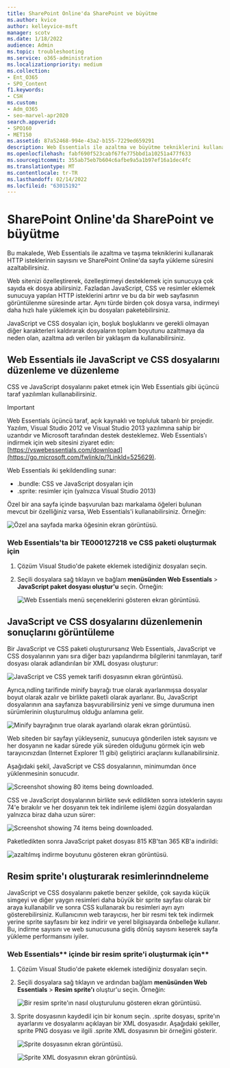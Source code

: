 ```yaml
---
title: SharePoint Online'da SharePoint ve büyütme
ms.author: kvice
author: kelleyvice-msft
manager: scotv
ms.date: 1/18/2022
audience: Admin
ms.topic: troubleshooting
ms.service: o365-administration
ms.localizationpriority: medium
ms.collection:
- Ent_O365
- SPO_Content
f1.keywords:
- CSH
ms.custom:
- Adm_O365
- seo-marvel-apr2020
search.appverid:
- SPO160
- MET150
ms.assetid: 87a52468-994e-43a2-b155-7229ed659291
description: Web Essentials ile azaltma ve büyütme tekniklerini kullanarak HTTP isteklerini ve SharePoint Online'da sayfa yükleme süresini azaltmayı öğrenin.
ms.openlocfilehash: fabf690f523cabf67fe775bbd1a10251a477f633
ms.sourcegitcommit: 355ab75eb7b604c6afbe9a5a1b97ef16a1dec4fc
ms.translationtype: MT
ms.contentlocale: tr-TR
ms.lasthandoff: 02/14/2022
ms.locfileid: "63015192"
---
```

# <a name="minification-and-bundling-in-sharepoint-online"></a>SharePoint Online'da SharePoint ve büyütme

Bu makalede, Web Essentials ile azaltma ve taşıma tekniklerini kullanarak HTTP isteklerinin sayısını ve SharePoint Online'da sayfa yükleme süresini azaltabilirsiniz.
  
Web sitenizi özelleştirerek, özelleştirmeyi desteklemek için sunucuya çok sayıda ek dosya abilirsiniz. Fazladan JavaScript, CSS ve resimler eklemek sunucuya yapılan HTTP isteklerini artırır ve bu da bir web sayfasının görüntülenme süresinde artar. Aynı türde birden çok dosya varsa, indirmeyi daha hızlı hale yüklemek için bu dosyaları paketebilirsiniz.
  
JavaScript ve CSS dosyaları için, boşluk boşluklarını ve gerekli olmayan diğer karakterleri kaldırarak dosyaların toplam boyutunu azaltmaya da neden olan, azaltma adı verilen bir yaklaşım da kullanabilirsiniz.
  
## <a name="minification-and-bundling-javascript-and-css-files-with-web-essentials"></a>Web Essentials ile JavaScript ve CSS dosyalarını düzenleme ve düzenleme

CSS ve JavaScript dosyalarını paket etmek için Web Essentials gibi üçüncü taraf yazılımları kullanabilirsiniz.
  
> [!IMPORTANT]
> Web Essentials üçüncü taraf, açık kaynaklı ve topluluk tabanlı bir projedir. Yazılım, Visual Studio 2012 ve Visual Studio 2013 yazılımına sahip bir uzantıdır ve Microsoft tarafından destek desteklemez. Web Essentials'ı indirmek için web sitesini ziyaret edin: [https://vswebessentials.com/download](https://go.microsoft.com/fwlink/p/?LinkId=525629).
  
Web Essentials iki şekildendling sunar:
  
- .bundle: CSS ve JavaScript dosyaları için
- .sprite: resimler için (yalnızca Visual Studio 2013)

Özel bir ana sayfa içinde başvurulan bazı markalama öğeleri bulunan mevcut bir özelliğiniz varsa, Web Essentials'i kullanabilirsiniz. Örneğin:
  
![Özel ana sayfada marka öğesinin ekran görüntüsü.](../media/3a6eba36-973d-482b-8556-a9394b8ba19f.png)
  
### <a name="to-create-a-te000127218-and-css-bundle-in-web-essentials"></a>Web Essentials'ta bir TE000127218 ve CSS paketi oluşturmak için
  
1. Çözüm Visual Studio'de pakete eklemek istediğiniz dosyaları seçin.
2. Seçili dosyalara sağ tıklayın ve bağlam **menüsünden Web Essentials** \> **JavaScript paket dosyası oluştur'u** seçin. Örneğin:

    ![Web Essentials menü seçeneklerini gösteren ekran görüntüsü.](../media/41aac84c-4538-4f78-b454-46e651f868a3.png)
  
## <a name="viewing-the-results-of-bundling-javascript-and-css-files"></a>JavaScript ve CSS dosyalarını düzenlemenin sonuçlarını görüntüleme

Bir JavaScript ve CSS paketi  oluşturursanız Web Essentials, JavaScript ve CSS dosyalarının yanı sıra diğer bazı yapılandırma bilgilerini tanımlayan, tarif dosyası olarak adlandırılan bir XML dosyası oluşturur:
  
![JavaScript ve CSS yemek tarifi dosyasının ekran görüntüsü.](../media/7ba891f8-52d8-467b-a0f6-b062dd1137a4.png)
  
Ayrıca,ndling tarifinde minify bayrağı true olarak ayarlanmışsa dosyalar boyut olarak azalır ve birlikte paketli olarak ayarlanır. Bu, JavaScript dosyalarının ana sayfanıza başvurabilirsiniz yeni ve simge durumuna inen sürümlerinin oluşturulmuş olduğu anlamına gelir.
  
![Minify bayrağının true olarak ayarlandı olarak ekran görüntüsü.](../media/50523af2-6412-4117-ac3d-5bd26f6d562e.png)
  
Web siteden bir sayfayı yükleyseniz, sunucuya gönderilen istek sayısını ve her dosyanın ne kadar sürede yük süreden olduğunu görmek için web tarayıcınızdan (Internet Explorer 11 gibi) geliştirici araçlarını kullanabilirsiniz.
  
Aşağıdaki şekil, JavaScript ve CSS dosyalarının, minimumdan önce yüklenmesinin sonucudır.
  
![Screenshot showing 80 items being downloaded.](../media/e2df3912-1923-46e6-8cf2-3015a31554e1.png)
  
CSS ve JavaScript dosyalarının birlikte sevk edildikten sonra isteklerin sayısı 74'e bırakılır ve her dosyanın tek tek indirileme işlemi özgün dosyalardan yalnızca biraz daha uzun sürer:
  
![Screenshot showing 74 items being downloaded.](../media/686c4387-70e8-4a74-9d45-059f33a91184.png)
  
Paketledikten sonra JavaScript paket dosyası 815 KB'tan 365 KB'a indirildi:
  
![azaltılmış indirme boyutunu gösteren ekran görüntüsü.](../media/5e7dbd98-faff-4f68-b320-108fb252e395.png)
  
## <a name="bundling-images-by-creating-an-image-sprite"></a>Resim sprite'ı oluşturarak resimlerinndneleme

JavaScript ve CSS dosyalarını paketle benzer şekilde, çok sayıda küçük simgeyi ve diğer yaygın resimleri daha büyük bir sprite sayfası olarak bir araya kullanabilir ve sonra CSS kullanarak bu resimleri ayrı ayrı gösterebilirsiniz. Kullanıcının web tarayıcısı, her bir resmi tek tek indirmek yerine sprite sayfasını bir kez indirir ve yerel bilgisayarda önbelleğe kullanır. Bu, indirme sayısını ve web sunucusuna gidiş dönüş sayısını keserek sayfa yükleme performansını iyiler.
  
### <a name="to-create-an-image-sprite-in-web-essentials"></a>Web Essentials** içinde bir resim sprite'i oluşturmak için**
  
1. Çözüm Visual Studio'de pakete eklemek istediğiniz dosyaları seçin.
2. Seçili dosyalara sağ tıklayın ve ardından bağlam **menüsünden Web Essentials** \> **Resim sprite'ı** oluştur'u seçin. Örneğin:

    ![Bir resim sprite'ın nasıl oluşturulunu gösteren ekran görüntüsü.](../media/de0fe741-4ef7-4e3b-bafa-ef9f4822dac6.png)
  
3. Sprite dosyasının kaydedil için bir konum seçin. .sprite dosyası, sprite'ın ayarlarını ve dosyalarını açıklayan bir XML dosyasıdır. Aşağıdaki şekiller, sprite PNG dosyası ve ilgili .sprite XML dosyasının bir örneğini gösterir.

    ![Sprite dosyasının ekran görüntüsü.](../media/0876bb2a-d1b9-4169-8e95-9c290d628d90.png)
  
    ![Sprite XML dosyasının ekran görüntüsü.](../media/d1f94776-280d-4d56-abb5-384f145d9989.png)
